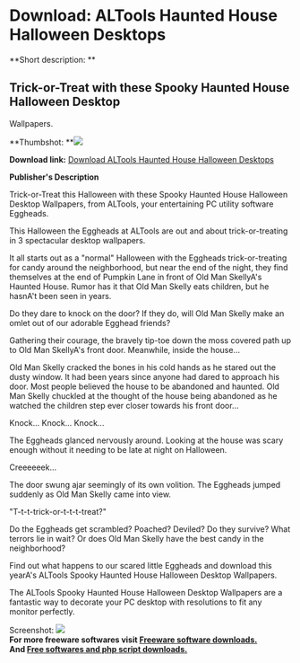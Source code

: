 # Download: ALTools Haunted House Halloween Desktops

**Short description: **

## Trick-or-Treat with these Spooky Haunted House Halloween Desktop
Wallpapers.

  
**Thumbshot: **![](http://www.freewarefiles.com/screenshot/altoolshalloweenwp_md.jpg)   
  
**Download link:** [Download ALTools Haunted House Halloween Desktops](http://freesoftwares.boysofts.com/ALTools-Haunted-House-Halloween-Desktops_program_37273.html)  
  

**Publisher's Description**  
  

Trick-or-Treat this Halloween with these Spooky Haunted House Halloween
Desktop Wallpapers, from ALTools, your entertaining PC utility software
Eggheads.

This Halloween the Eggheads at ALTools are out and about trick-or-treating in
3 spectacular desktop wallpapers.

It all starts out as a "normal" Halloween with the Eggheads trick-or-treating
for candy around the neighborhood, but near the end of the night, they find
themselves at the end of Pumpkin Lane in front of Old Man SkellyA's Haunted
House. Rumor has it that Old Man Skelly eats children, but he hasnA't been
seen in years.

Do they dare to knock on the door? If they do, will Old Man Skelly make an
omlet out of our adorable Egghead friends?

Gathering their courage, the bravely tip-toe down the moss covered path up to
Old Man SkellyA's front door. Meanwhile, inside the house...

Old Man Skelly cracked the bones in his cold hands as he stared out the dusty
window. It had been years since anyone had dared to approach his door. Most
people believed the house to be abandoned and haunted. Old Man Skelly chuckled
at the thought of the house being abandoned as he watched the children step
ever closer towards his front door...

Knock... Knock... Knock...

The Eggheads glanced nervously around. Looking at the house was scary enough
without it needing to be late at night on Halloween.

Creeeeeek...

The door swung ajar seemingly of its own volition. The Eggheads jumped
suddenly as Old Man Skelly came into view.

"T-t-t-trick-or-t-t-t-treat?"

Do the Eggheads get scrambled? Poached? Deviled? Do they survive? What terrors
lie in wait? Or does Old Man Skelly have the best candy in the neighborhood?

Find out what happens to our scared little Eggheads and download this yearA's
ALTools Spooky Haunted House Halloween Desktop Wallpapers.

The ALTools Spooky Haunted House Halloween Desktop Wallpapers are a fantastic
way to decorate your PC desktop with resolutions to fit any monitor perfectly.

  
  
Screenshot:
![](http://www.freewarefiles.com/screenshot/altoolshalloweenwp.jpg)  
**For more freeware softwares visit [Freeware software downloads.](http://freesoftwares.boysofts.com/)**   
**And [Free softwares and php script downloads.](http://www.boysofts.com/)**

